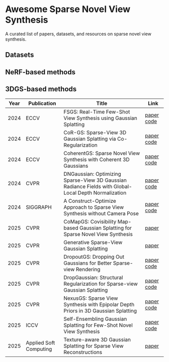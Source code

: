 # Awesome Sparse Novel View Synthesis
A curated list of papers, datasets, and resources on sparse novel view synthesis.

## Datasets


## NeRF-based methods


## 3DGS-based methods
| Year | Publication | Title                                                                                                | Link                                                                                                                             |
|------|-------------|------------------------------------------------------------------------------------------------------|----------------------------------------------------------------------------------------------------------------------------------|
| 2024 | ECCV        | FSGS: Real-Time Few-Shot View Synthesis using Gaussian Splatting                                     | [paper](https://arxiv.org/abs/2312.00451) [code](https://github.com/VITA-Group/FSGS.git)                                         |
| 2024 | ECCV        | CoR-GS: Sparse-View 3D Gaussian Splatting via Co-Regularization                                      | [paper](https://arxiv.org/abs/2405.12110) [code](https://github.com/jiaw-z/CoR-GS.git)                                           |
| 2024 | ECCV        | CoherentGS: Sparse Novel View Synthesis with Coherent 3D Gaussians                                   | [paper](https://arxiv.org/abs/2403.19495) [code](https://github.com/avinashpaliwal/CoherentGS.git)                               |
| 2024 | CVPR        | DNGaussian: Optimizing Sparse-View 3D Gaussian Radiance Fields with Global-Local Depth Normalization | [paper](https://arxiv.org/abs/2403.06912) [code](https://github.com/Fictionarry/DNGaussian.git)                                  |
| 2024 | SIGGRAPH    | A Construct-Optimize Approach to Sparse View Synthesis without Camera Pose                           | [paper](https://arxiv.org/abs/2405.03659) [code](https://github.com/RaymondJiangkw/COGS.git)                                     |
| 2025 | CVPR        | CoMapGS: Covisibility Map-based Gaussian Splatting for Sparse Novel View Synthesis                   | [paper](https://arxiv.org/abs/2503.20998)                                                                                        |
| 2025 | CVPR        | Generative Sparse-View Gaussian Splatting                                                            | [paper](https://openaccess.thecvf.com/content/CVPR2025/html/Kong_Generative_Sparse-View_Gaussian_Splatting_CVPR_2025_paper.html) |
| 2025 | CVPR        | DropoutGS: Dropping Out Gaussians for Better Sparse-view Rendering                                   | [paper](https://arxiv.org/abs/2504.09491) [code](https://github.com/xuyx55/DropoutGS.git)                                        |
| 2025 | CVPR        | DropGaussian: Structural Regularization for Sparse-view Gaussian Splatting                           | [paper](https://arxiv.org/abs/2504.00773) [code](https://github.com/DCVL-3D/DropGaussian_release.git)                            |
| 2025 | CVPR        | NexusGS: Sparse View Synthesis with Epipolar Depth Priors in 3D Gaussian Splatting                   | [paper](https://arxiv.org/abs/2503.18794) [code](https://github.com/USMizuki/NexusGS.git)                                        |
| 2025 | ICCV        | Self-Ensembling Gaussian Splatting for Few-Shot Novel View Synthesis                               | [paper](https://arxiv.org/abs/2411.00144) [code](https://github.com/sailor-z/SE-GS.git)                                         |
| 2025 | Applied Soft Computing | Texture-aware 3D Gaussian Splatting for Sparse View Reconstructions                              | [paper](https://doi.org/10.1016/j.asoc.2025.113530)                                                                             |
